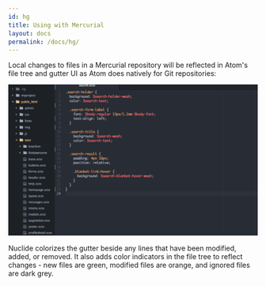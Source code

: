 ```yaml
---
id: hg
title: Using with Mercurial
layout: docs
permalink: /docs/hg/
---
```


Local changes to files in a Mercurial repository will be reflected in Atom's file tree and gutter
UI as Atom does natively for Git repositories:

![Mercurial File Tree colouring](/static/images/docs/MercurialFileTreeLineColours.png)

Nuclide colorizes the gutter beside any lines that have been modified, added, or removed. It also
adds color indicators in the file tree to reflect changes - new files are green, modified files
are orange, and ignored files are dark grey.

